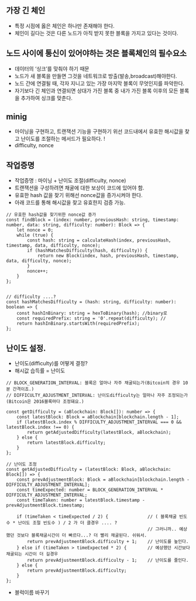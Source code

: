 ## 가장 긴 체인
- 특정 시점에 옳은 체인은 하나만 존재해야 한다. 
- 체인이 길다는 것은 다른 노드가 아직 받지 못한 블록을 가지고 있다는 것이다. 

## 노드 사이에 통신이 있어야하는 것은 블록체인의 필수요소  
- 데이터의 ‘싱크’를 맞춰야 하기 때문
- 노드가 새 블록을 만들면 그것을 네트워크로 방출(발송,broadcast)해야한다.
- 노드 간에 연결될 때, 각자 지니고 있는 가장 마지막 블록이 무엇인지를 파악한다.
- 자기보다 긴 체인과 연결되면 상대가 가진 블록 중 내가 가진 블록 이후의 모든 블록을 추가하여 싱크를 맞춘다. 

## minig
- 마이닝을 구현하고, 트랜잭션 기능을 구현하기 위선 코드내에서 유효한 해시값을 찾고 난이도를 조절하는 메서드가 필요하다. !
- difficulty, nonce

## 작업증명
- 작업증명 : 마이닝 + 난이도 조절(difficulty, nonce)
- 트랜잭션을 구성하려면 채굴에 대한 보상이 코드에 있어야 함.
- 유효한 hash 값을 찾기 위해선 nonce값을 증가시켜야 한다. 
- 아래 코드를 통해 해시값을 찾고 유효한지 검증 가능.

```
// 유효한 hash값을 찾기위한 nonce값 증가
const findBlock = (index: number, previousHash: string, timestamp: number, data: string, difficulty: number): Block => {
    let nonce = 0;
    while (true) {
        const hash: string = calculateHash(index, previousHash, timestamp, data, difficulty, nonce);
        if (hashMatchesDifficulty(hash, difficulty)) {
            return new Block(index, hash, previousHash, timestamp, data, difficulty, nonce);
        }
        nonce++;
    }
};


// difficulty ....?
const hashMatchesDifficulty = (hash: string, difficulty: number): boolean => {
    const hashInBinary: string = hexToBinary(hash); //binary로
    const requiredPrefix: string = '0'.repeat(difficulty); //
    return hashInBinary.startsWith(requiredPrefix);
};
```

## 난이도 설정.
- 난이도(difficulty)를 어떻게 결정?
- 해시값 습득률 = 난이도   

```
// BLOCK_GENERATION_INTERVAL: 블록은 얼마나 자주 채굴되는가(Bitcoin의 경우 10분 간격이죠.)
// DIFFICULTY_ADJUSTMENT_INTERVAL: 난이도difficulty는 얼마나 자주 조정되는가(Bitcoin은 2016블록마다 조정돼요.)

const getDifficulty = (aBlockchain: Block[]): number => {
    const latestBlock: Block = aBlockchain[blockchain.length - 1];
    if (latestBlock.index % DIFFICULTY_ADJUSTMENT_INTERVAL === 0 && latestBlock.index !== 0) {
        return getAdjustedDifficulty(latestBlock, aBlockchain);
    } else {
        return latestBlock.difficulty;
    }
};

// 난이도 조정
const getAdjustedDifficulty = (latestBlock: Block, aBlockchain: Block[]) => {
    const prevAdjustmentBlock: Block = aBlockchain[blockchain.length - DIFFICULTY_ADJUSTMENT_INTERVAL];
    const timeExpected: number = BLOCK_GENERATION_INTERVAL * DIFFICULTY_ADJUSTMENT_INTERVAL;
    const timeTaken: number = latestBlock.timestamp - prevAdjustmentBlock.timestamp;
    
    if (timeTaken < timeExpected / 2) {               // ( 블록채굴 빈도수 * 난이도 조절 빈도수 ) / 2 가 더 클경우 .... ? 
                                                      // 그러니까.. 예상했던 것보다 블록채굴시간이 더 빠르다...? 더 빨리 채굴된다. 쉬워서. 
        return prevAdjustmentBlock.difficulty + 1;    // 난이도를 높인다. 
    } else if (timeTaken > timeExpected * 2) {        // 예상했던 시간보다 채굴되는 시간이 더 길경우 
        return prevAdjustmentBlock.difficulty - 1;    // 난이도를 줄인다. 
    } else {
        return prevAdjustmentBlock.difficulty; 
    }
};
```

- 블럭이름 바꾸기

